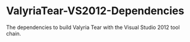 ValyriaTear-VS2012-Dependencies
===============================

The dependencies to build Valyria Tear with the Visual Studio 2012 tool chain.
